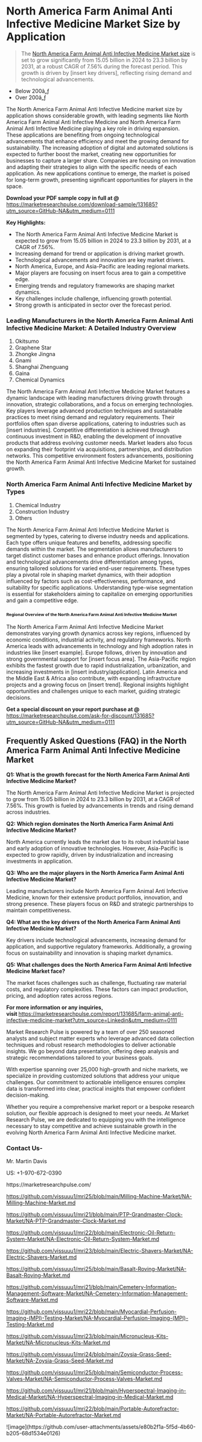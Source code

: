 <h1>North America Farm Animal Anti Infective Medicine Market&nbsp;Size by Application</h1><blockquote><p>The <a href="https://marketresearchpulse.com/download-sample/131685?utm_source=GitHub-NA&amp;utm_medium=0111">North America Farm Animal Anti Infective Medicine Market size</a> is set to grow significantly from 15.05 billion in 2024 to 23.3 billion by 2031, at a robust CAGR of 7.56% during the forecast period. This growth is driven by [insert key drivers], reflecting rising demand and technological advancements.</p></blockquote><ul><li>Below 200â„ƒ<li> Over 200â„ƒ</li></ul><p>The North America Farm Animal Anti Infective Medicine market size by application shows considerable growth, with leading segments like North America Farm Animal Anti Infective Medicine and North America Farm Animal Anti Infective Medicine playing a key role in driving expansion. These applications are benefiting from ongoing technological advancements that enhance efficiency and meet the growing demand for sustainability. The increasing adoption of digital and automated solutions is expected to further boost the market, creating new opportunities for businesses to capture a larger share. Companies are focusing on innovation and adapting their strategies to align with the specific needs of each application. As new applications continue to emerge, the market is poised for long-term growth, presenting significant opportunities for players in the space.</p><p><strong>Download your PDF sample copy in full at @ </strong><a href="https://marketresearchpulse.com/download-sample/131685?utm_source=GitHub-NA&amp;utm_medium=0111">https://marketresearchpulse.com/download-sample/131685?utm_source=GitHub-NA&amp;utm_medium=0111</a></p><p><strong>Key Highlights: </strong></p><ul><li>The North America Farm Animal Anti Infective Medicine Market is expected to grow from 15.05 billion in 2024 to 23.3 billion by 2031, at a CAGR of 7.56%.</li><li>Increasing demand for trend or application is driving market growth.</li><li>Technological advancements and innovation are key market drivers.</li><li>North America, Europe, and Asia-Pacific are leading regional markets.</li><li>Major players are focusing on insert focus area to gain a competitive edge.</li><li>Emerging trends and regulatory frameworks are shaping market dynamics.</li><li>Key challenges include challenge, influencing growth potential.</li><li>Strong growth is anticipated in sector over the forecast period.</li></ul><h3>Leading Manufacturers in the North America Farm Animal Anti Infective Medicine Market: A Detailed Industry Overview</h3><ol><li>Okitsumo</li><li>Graphene Star</li><li>Zhongke Jingna</li><li>Gnami</li><li>Shanghai Zhenguang</li><li>Gaina</li><li>Chemical Dynamics</li></ol><div class="flex max-w-full flex-col flex-grow"><div class="min-h-8 text-message flex w-full flex-col items-end gap-2 whitespace-normal break-words [.text-message+&amp;]:mt-5" dir="auto" data-message-author-role="assistant" data-message-id="fd8432e4-4910-450d-b182-61b7bfb0a01f" data-message-model-slug="gpt-4o"><div class="flex w-full flex-col gap-1 empty:hidden first:pt-[3px]"><div class="markdown prose w-full break-words dark:prose-invert light"><p>The North America Farm Animal Anti Infective Medicine Market features a dynamic landscape with leading manufacturers driving growth through innovation, strategic collaborations, and a focus on emerging technologies. Key players leverage advanced production techniques and sustainable practices to meet rising demand and regulatory requirements. Their portfolios often span diverse applications, catering to industries such as [insert industries]. Competitive differentiation is achieved through continuous investment in R&amp;D, enabling the development of innovative products that address evolving customer needs. Market leaders also focus on expanding their footprint via acquisitions, partnerships, and distribution networks. This competitive environment fosters advancements, positioning the North America Farm Animal Anti Infective Medicine Market for sustained growth.</p></div></div></div></div><h3>North America Farm Animal Anti Infective Medicine Market by Types</h3><ol><li>Chemical Industry<li> Construction Industry<li> Others</li></ol><div class="flex max-w-full flex-col flex-grow"><div class="min-h-8 text-message flex w-full flex-col items-end gap-2 whitespace-normal break-words [.text-message+&amp;]:mt-5" dir="auto" data-message-author-role="assistant" data-message-id="084470be-0bb7-4664-bddf-5156b4f41249" data-message-model-slug="gpt-4o-mini"><div class="flex w-full flex-col gap-1 empty:hidden first:pt-[3px]"><div class="markdown prose w-full break-words dark:prose-invert light"><p>The North America Farm Animal Anti Infective Medicine Market is segmented by types, catering to diverse industry needs and applications. Each type offers unique features and benefits, addressing specific demands within the market. The segmentation allows manufacturers to target distinct customer bases and enhance product offerings. Innovation and technological advancements drive differentiation among types, ensuring tailored solutions for varied end-user requirements. These types play a pivotal role in shaping market dynamics, with their adoption influenced by factors such as cost-effectiveness, performance, and suitability for specific applications. Understanding type-wise segmentation is essential for stakeholders aiming to capitalize on emerging opportunities and gain a competitive edge.</p></div></div></div></div><h3><span style="font-size: 11px;">Regional Overview of the North America Farm Animal Anti Infective Medicine Market</span></h3><div class="flex max-w-full flex-col flex-grow"><div class="min-h-8 text-message flex w-full flex-col items-end gap-2 whitespace-normal break-words [.text-message+&amp;]:mt-5" dir="auto" data-message-author-role="assistant" data-message-id="e9038762-ce64-4e30-91c9-9bd413514231" data-message-model-slug="gpt-4o-mini"><div class="flex w-full flex-col gap-1 empty:hidden first:pt-[3px]"><div class="markdown prose w-full break-words dark:prose-invert light"><p>The North America Farm Animal Anti Infective Medicine Market demonstrates varying growth dynamics across key regions, influenced by economic conditions, industrial activity, and regulatory frameworks. North America leads with advancements in technology and high adoption rates in industries like [insert example]. Europe follows, driven by innovation and strong governmental support for [insert focus area]. The Asia-Pacific region exhibits the fastest growth due to rapid industrialization, urbanization, and increasing investments in [insert industry/application]. Latin America and the Middle East &amp; Africa also contribute, with expanding infrastructure projects and a growing focus on [insert trend]. Regional insights highlight opportunities and challenges unique to each market, guiding strategic decisions.</p></div></div></div></div><p><strong>Get a special discount on your report purchase at @ </strong><a href="https://marketresearchpulse.com/ask-for-discount/131685?utm_source=GitHub-NA&amp;utm_medium=0111">https://marketresearchpulse.com/ask-for-discount/131685?utm_source=GitHub-NA&amp;utm_medium=0111</a></p><h2>Frequently Asked Questions (FAQ) in the North America Farm Animal Anti Infective Medicine Market</h2><p><strong>Q1: What is the growth forecast for the North America Farm Animal Anti Infective Medicine Market?</strong></p><p>The North America Farm Animal Anti Infective Medicine Market is projected to grow from 15.05 billion in 2024 to 23.3 billion by 2031, at a CAGR of 7.56%. This growth is fueled by advancements in trends and rising demand across industries.</p><p><strong>Q2: Which region dominates the North America Farm Animal Anti Infective Medicine Market?</strong></p><p>North America currently leads the market due to its robust industrial base and early adoption of innovative technologies. However, Asia-Pacific is expected to grow rapidly, driven by industrialization and increasing investments in application.</p><p><strong>Q3: Who are the major players in the North America Farm Animal Anti Infective Medicine Market?</strong></p><p>Leading manufacturers include North America Farm Animal Anti Infective Medicine, known for their extensive product portfolios, innovation, and strong presence. These players focus on R&amp;D and strategic partnerships to maintain competitiveness.</p><p><strong>Q4: What are the key drivers of the North America Farm Animal Anti Infective Medicine Market?</strong></p><p>Key drivers include technological advancements, increasing demand for application, and supportive regulatory frameworks. Additionally, a growing focus on sustainability and innovation is shaping market dynamics.</p><p><strong>Q5: What challenges does the North America Farm Animal Anti Infective Medicine Market face?</strong></p><p>The market faces challenges such as challenge, fluctuating raw material costs, and regulatory complexities. These factors can impact production, pricing, and adoption rates across regions.</p><p><strong>For more information or any inquiries, visit&nbsp;</strong><a href="https://marketresearchpulse.com/report/131685/farm-animal-anti-infective-medicine-market?utm_source=Linkedin&utm_medium=0111">https://marketresearchpulse.com/report/131685/farm-animal-anti-infective-medicine-market?utm_source=Linkedin&utm_medium=0111</a></p><p>Market Research Pulse is powered by a team of over 250 seasoned analysts and subject matter experts who leverage advanced data collection techniques and robust research methodologies to deliver actionable insights. We go beyond data presentation, offering deep analysis and strategic recommendations tailored to your business goals.</p><p>With expertise spanning over 25,000 high-growth and niche markets, we specialize in providing customized solutions that address your unique challenges. Our commitment to actionable intelligence ensures complex data is transformed into clear, practical insights that empower confident decision-making.</p><p>Whether you require a comprehensive market report or a bespoke research solution, our flexible approach is designed to meet your needs. At Market Research Pulse, we are dedicated to equipping you with the intelligence necessary to stay competitive and achieve sustainable growth in the evolving North America Farm Animal Anti Infective Medicine market.</p><h3><strong>Contact Us-</strong></h3><p>Mr. Martin Davis</p><p>US: +1-970-672-0390</p><p>https://marketresearchpulse.com/</p><p><a href="https://github.com/vissuuu1/mri25/blob/main/Milling-Machine-Market/NA-Milling-Machine-Market.md">https://github.com/vissuuu1/mri25/blob/main/Milling-Machine-Market/NA-Milling-Machine-Market.md</a></p><p><a href="https://github.com/vissuuu1/mri21/blob/main/PTP-Grandmaster-Clock-Market/NA-PTP-Grandmaster-Clock-Market.md">https://github.com/vissuuu1/mri21/blob/main/PTP-Grandmaster-Clock-Market/NA-PTP-Grandmaster-Clock-Market.md</a></p><p><a href="https://github.com/vissuuu1/mri22/blob/main/Electronic-Oil-Return-System-Market/NA-Electronic-Oil-Return-System-Market.md">https://github.com/vissuuu1/mri22/blob/main/Electronic-Oil-Return-System-Market/NA-Electronic-Oil-Return-System-Market.md</a></p><p><a href="https://github.com/vissuuu1/mri23/blob/main/Electric-Shavers-Market/NA-Electric-Shavers-Market.md">https://github.com/vissuuu1/mri23/blob/main/Electric-Shavers-Market/NA-Electric-Shavers-Market.md</a></p><p><a href="https://github.com/vissuuu1/mri25/blob/main/Basalt-Roving-Market/NA-Basalt-Roving-Market.md">https://github.com/vissuuu1/mri25/blob/main/Basalt-Roving-Market/NA-Basalt-Roving-Market.md</a></p><p><a href="https://github.com/vissuuu1/mri21/blob/main/Cemetery-Information-Management-Software-Market/NA-Cemetery-Information-Management-Software-Market.md">https://github.com/vissuuu1/mri21/blob/main/Cemetery-Information-Management-Software-Market/NA-Cemetery-Information-Management-Software-Market.md</a></p><p><a href="https://github.com/vissuuu1/mri22/blob/main/Myocardial-Perfusion-Imaging-(MPI)-Testing-Market/NA-Myocardial-Perfusion-Imaging-(MPI)-Testing-Market.md">https://github.com/vissuuu1/mri22/blob/main/Myocardial-Perfusion-Imaging-(MPI)-Testing-Market/NA-Myocardial-Perfusion-Imaging-(MPI)-Testing-Market.md</a></p><p><a href="https://github.com/vissuuu1/mri23/blob/main/Micronucleus-Kits-Market/NA-Micronucleus-Kits-Market.md">https://github.com/vissuuu1/mri23/blob/main/Micronucleus-Kits-Market/NA-Micronucleus-Kits-Market.md</a></p><p><a href="https://github.com/vissuuu1/mri24/blob/main/Zoysia-Grass-Seed-Market/NA-Zoysia-Grass-Seed-Market.md">https://github.com/vissuuu1/mri24/blob/main/Zoysia-Grass-Seed-Market/NA-Zoysia-Grass-Seed-Market.md</a></p><p><a href="https://github.com/vissuuu1/mri25/blob/main/Semiconductor-Process-Valves-Market/NA-Semiconductor-Process-Valves-Market.md">https://github.com/vissuuu1/mri25/blob/main/Semiconductor-Process-Valves-Market/NA-Semiconductor-Process-Valves-Market.md</a></p><p><a href="https://github.com/vissuuu1/mri21/blob/main/Hyperspectral-Imaging-in-Medical-Market/NA-Hyperspectral-Imaging-in-Medical-Market.md">https://github.com/vissuuu1/mri21/blob/main/Hyperspectral-Imaging-in-Medical-Market/NA-Hyperspectral-Imaging-in-Medical-Market.md</a></p><p><a href="https://github.com/vissuuu1/mri22/blob/main/Portable-Autorefractor-Market/NA-Portable-Autorefractor-Market.md">https://github.com/vissuuu1/mri22/blob/main/Portable-Autorefractor-Market/NA-Portable-Autorefractor-Market.md</a></p>
![image](https://github.com/user-attachments/assets/e80b2f1a-5f5d-4b60-b205-68d1534e0126)
